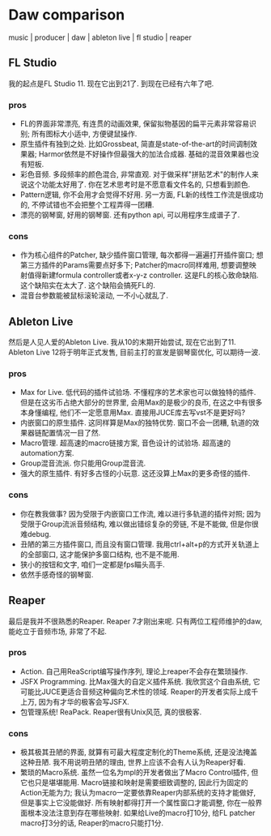 # Daw comparison
music | producer | daw | ableton live | fl studio | reaper

## FL Studio
我的起点是FL Studio 11. 现在它出到21了. 到现在已经有六年了吧.

### pros

- FL的界面非常漂亮, 有连贯的动画效果, 保留拟物基因的扁平元素非常容易识别; 所有图标大小适中, 方便键鼠操作.
- 原生插件有独到之处. 比如Grossbeat, 简直是state-of-the-art的时间调制效果器; Harmor依然是不好操作但最强大的加法合成器. 基础的混音效果器也没有短板.
- 彩色音频. 多段频率的颜色混合, 非常直观. 对于做采样"拼贴艺术"的制作人来说这个功能太好用了. 你在艺术思考时是不愿意看文件名的, 只想看到颜色.
- Pattern逻辑, 你不会用才会觉得不好用. 另一方面, FL新的线性工作流是很成功的, 不停试错也不会把整个工程弄得一团糟.
- 漂亮的钢琴窗, 好用的钢琴窗. 还有python api, 可以用程序生成谱子了.

### cons

- 作为核心组件的Patcher, 缺少插件窗口管理, 每次都得一遍遍打开插件窗口; 想第三方插件的Params需要点好多下; Patcher的macro同样难用, 想要调整映射值得新建formula controller或者x-y-z controller. 这是FL的核心致命缺陷. 这个缺陷实在太大了. 这个缺陷会搞死FL的.
- 混音台参数能被鼠标滚轮滚动, 一不小心就乱了.

## Ableton Live

然后是人见人爱的Ableton Live. 我从10的末期开始尝试, 现在它出到了11. Ableton Live 12将于明年正式发售, 目前主打的宣发是钢琴窗优化, 可以期待一波.

### pros

- Max for Live. 低代码的插件试验场. 不懂程序的艺术家也可以做独特的插件. 但是在这劣币占绝大部分的世界里, 会用Max的是极少的良币, 在这之中有很多本身懂编程, 他们不一定愿意用Max. 直接用JUCE库去写vst不是更好吗?
- 内嵌窗口的原生插件. 这同样算是Max的独特优势. 窗口不会一团糟, 轨道的效果器链配置情况一目了然.
- Macro管理. 超高速的macro链接方案, 音色设计的试验场. 超高速的automation方案.
- Group混音流派. 你只能用Group混音流.
- 强大的原生插件. 有好多古怪的小玩意. 这还没算上Max的更多奇怪的插件.

### cons

- 你在教我做事? 因为受限于内嵌窗口工作流, 难以进行多轨道的插件对照; 因为受限于Group流派音频结构, 难以做出错综复杂的旁链, 不是不能做, 但是你很难debug.
- 丑陋的第三方插件窗口, 而且没有窗口管理. 我用ctrl+alt+p的方式开关轨道上的全部窗口, 这才能保护多窗口结构, 也不是不能用.
- 狭小的按钮和文字, 咱们一定都是fps瞄头高手.
- 依然手感奇怪的钢琴窗.

## Reaper

最后是我并不很熟悉的Reaper. Reaper 7才刚出来呢. 只有两位工程师维护的daw, 能屹立于音频市场, 非常了不起.

### pros

- Action. 自己用ReaScript编写操作序列, 理论上reaper不会存在繁琐操作.
- JSFX Programming. 比Max强大的自定义插件系统. 我欣赏这个自由系统, 它可能比JUCE更适合音频这种偏向艺术性的领域. Reaper的开发者实际上成千上万, 因为有才华的极客会写JSFX.
- 包管理系统! ReaPack. Reaper很有Unix风范, 真的很极客.

### cons

- 极其极其丑陋的界面, 就算有可最大程度定制化的Theme系统, 还是没法掩盖这种丑陋. 我不用说明丑陋的理由, 世界上应该不会有人认为Reaper好看.
- 繁琐的Macro系统. 虽然一位名为mpl的开发者做出了Macro Control插件, 但它也只是堪堪能用. Macro链接和映射是需要细致调整的, 因此行为固定的Action无能为力; 我认为macro一定要依靠Reaper内部系统的支持才能做好, 但是事实上它没能做好. 所有映射都得打开一个属性窗口才能调整, 你在一般界面根本没法注意到存在哪些映射. 如果给Live的macro打10分, 给FL patcher macro打3分的话, Reaper的macro只能打1分.
